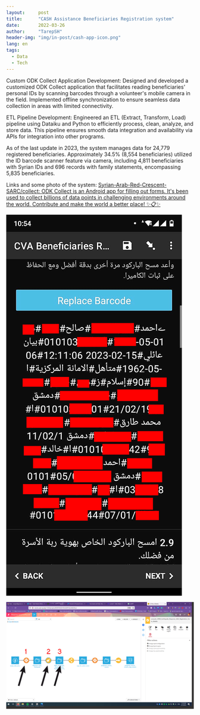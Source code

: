 ```yaml
---
layout:     post
title:      "CASH Assistance Beneficiaries Registration system"
date:       2022-03-26 
author:     "TarepSH"
header-img: "img/in-post/cash-app-icon.png"
lang: en
tags:
  - Data
  - Tech
---
```


Custom ODK Collect Application Development: Designed and developed a customized ODK Collect application that facilitates reading beneficiaries' personal IDs by scanning barcodes through a volunteer's mobile camera in the field. Implemented offline synchronization to ensure seamless data collection in areas with limited connectivity.

ETL Pipeline Development: Engineered an ETL (Extract, Transform, Load) pipeline using Dataiku and Python to efficiently process, clean, analyze, and store data. This pipeline ensures smooth data integration and availability via APIs for integration into other programs.

As of the last update in 2023, the system manages data for 24,779 registered beneficiaries. Approximately 34.5% (8,554 beneficiaries) utilized the ID barcode scanner feature via camera, including 4,811 beneficiaries with Syrian IDs and 696 records with family statements, encompassing 5,835 beneficiaries.

Links and some photo of the system: 
[Syrian-Arab-Red-Crescent-SARC/collect: ODK Collect is an Android app for filling out forms. It's been used to collect billions of data points in challenging environments around the world. Contribute and make the world a better place! ✨📋✨](https://github.com/Syrian-Arab-Red-Crescent-SARC/collect)

![screenshot of odk app](img/in-post/odk-screenshot.gif)

![screenshot of dataiku ETL](img/in-post/dataiku-etl-screenshot.png)